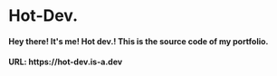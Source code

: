# Hot-Dev.
<h4>Hey there! It's me! Hot dev.! This is the source code of my portfolio.</h4>
<h4>URL: https://hot-dev.is-a.dev</h4>
